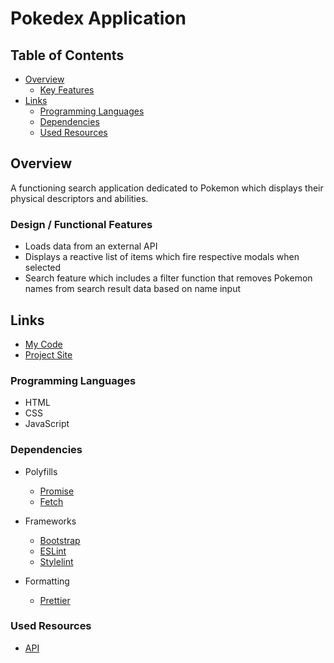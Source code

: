 # Pokedex Application

## Table of Contents

-   [Overview](#overview)
    -   [Key Features](#key-features)
-   [Links](#links)
    -   [Programming Languages](#programming-languages)
    -   [Dependencies](#dependencies)
    -   [Used Resources](#used-resources)

## Overview

A functioning search application dedicated to Pokemon which displays their physical descriptors and abilities.

### Design / Functional Features

-   Loads data from an external API
-   Displays a reactive list of items which fire respective modals when selected
-   Search feature which includes a filter function that removes Pokemon names from search result data based on name input

## Links

-   [My Code](https://github.com/jkeefe77/simple-js-app)
-   [Project Site](https://jkeefe77.github.io/portfolio-simple-js-app/)

### Programming Languages

-   HTML
-   CSS
-   JavaScript

### Dependencies

-   Polyfills

    -   [Promise](https://github.com/jkeefe77/simple-js-app/blob/main/js/promise-polyfill.js)
    -   [Fetch](https://github.com/jkeefe77/simple-js-app/blob/main/js/fetch-polyfill.js)

-   Frameworks

    -   [Bootstrap](https://getbootstrap.com/)
    -   [ESLint](https://eslint.org/docs/latest/)
    -   [Stylelint](https://github.com/jkeefe77/simple-js-app/blob/main/js/stylelint.config.js)

-   Formatting
    -   [Prettier](https://github.com/jkeefe77/simple-js-app/blob/main/js/prettier.config.js)

### Used Resources

-   [API](https://pokeapi.co/api/v2/pokemon/)
